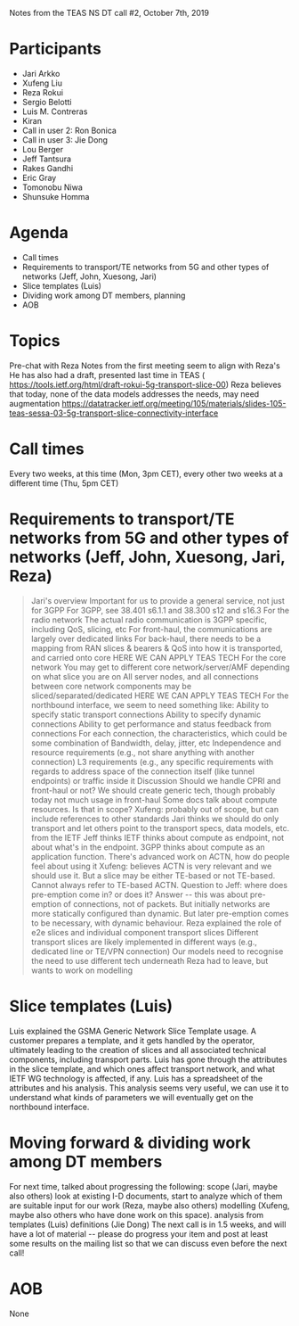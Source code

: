 Notes from the TEAS NS DT call #2, October 7th, 2019

Participants
========

* Jari Arkko
* Xufeng Liu
* Reza Rokui
* Sergio Belotti
* Luis M. Contreras
* Kiran
* Call in user 2: Ron Bonica
* Call in user 3: Jie Dong
* Lou Berger
* Jeff Tantsura
* Rakes Gandhi
* Eric Gray
* Tomonobu Niwa
*  Shunsuke Homma

Agenda
=====

* Call times
* Requirements to transport/TE networks from 5G and other types of networks (Jeff, John, Xuesong, Jari)
* Slice templates (Luis)
* Dividing work among DT members, planning
* AOB

Topics
=====

Pre-chat with Reza
Notes from the first meeting seem to align with Reza's 
He has also had a draft, presented last time in TEAS (
https://tools.ietf.org/html/draft-rokui-5g-transport-slice-00)
Reza believes that today, none of the data models addresses the needs, may need augmentation
https://datatracker.ietf.org/meeting/105/materials/slides-105-teas-sessa-03-5g-transport-slice-connectivity-interface


Call times
=======

Every two weeks, at this time (Mon, 3pm CET), every other two weeks at a different time (Thu, 5pm CET)

Requirements to transport/TE networks from 5G and other types of networks (Jeff, John, Xuesong, Jari, Reza)
==========================================================================

>Jari's overview
Important for us to provide a general service, not just for 3GPP
For 3GPP, see 38.401 s6.1.1 and 38.300 s12 and s16.3
For the radio network
The actual radio communication is 3GPP specific, including QoS, slicing, etc
For front-haul, the communications are largely over dedicated links
For back-haul, there needs to be a mapping from RAN slices & bearers & QoS into how it is transported, and carried onto core
HERE WE CAN APPLY TEAS TECH
For the core network
You may get to different core network/server/AMF depending on what slice you are on
All server nodes, and all connections between core network components may be sliced/separated/dedicated
HERE WE CAN APPLY TEAS TECH
For the northbound interface, we seem to need something like:
Ability to specify static transport connections
Ability to specify dynamic connections
Ability to get performance and status feedback from connections
For each connection, the characteristics, which could be some combination of
Bandwidth, delay, jitter, etc
Independence and resource requirements (e.g., not share anything with another connection)
L3 requirements (e.g., any specific requirements with regards to address space of the connection itself (like tunnel endpoints) or traffic inside it
Discussion
Should we handle CPRI and front-haul or not?
We should create generic tech, though probably today not much usage in front-haul
Some docs talk about compute resources. Is that in scope?
Xufeng: probably out of scope, but can include references to other standards
Jari thinks we should do only transport and let others point to the transport specs, data models, etc. from the IETF
Jeff thinks IETF thinks about compute as endpoint, not about what's in the endpoint. 3GPP thinks about compute as an application function.
There's advanced work on ACTN, how do people feel about using it
Xufeng: believes ACTN is very relevant and we should use it. But a slice may be either TE-based or not TE-based. Cannot always refer to TE-based ACTN. 
Question to Jeff: where does pre-emption come in? or does it?
Answer -- this was about pre-emption of connections, not of packets. But initially networks are more statically configured than dynamic. But later pre-emption comes to be necessary, with dynamic behaviour.
Reza explained the role of e2e slices and individual component transport slices
Different transport slices are likely implemented in different ways (e.g., dedicated line or TE/VPN connection)
Our models need to recognise the need to use different tech underneath
Reza had to leave, but wants to work on modelling

Slice templates (Luis)
===============

Luis explained the GSMA Generic Network Slice Template usage. A customer prepares a template, and it gets handled by the operator, ultimately leading to the creation of slices and all associated technical components, including transport parts.
Luis has gone through the attributes in the slice template, and which ones affect transport network, and what IETF WG technology is affected, if any. Luis has a spreadsheet of the attributes and his analysis.
This analysis seems very useful, we can use it to understand what kinds of parameters we will eventually get on the northbound interface.

Moving forward & dividing work among DT members
====================================

For next time, talked about progressing the following:
scope (Jari, maybe also others)
look at existing I-D documents, start to analyze which of them are suitable input for our work (Reza, maybe also others)
modelling (Xufeng, maybe also others who have done work on this space).
analysis from templates (Luis)
definitions (Jie Dong)
The next call is in 1.5 weeks, and will have a lot of material -- please do progress your item and post at least some results on the mailing list so that we can discuss even before the next call!

AOB
===

None


